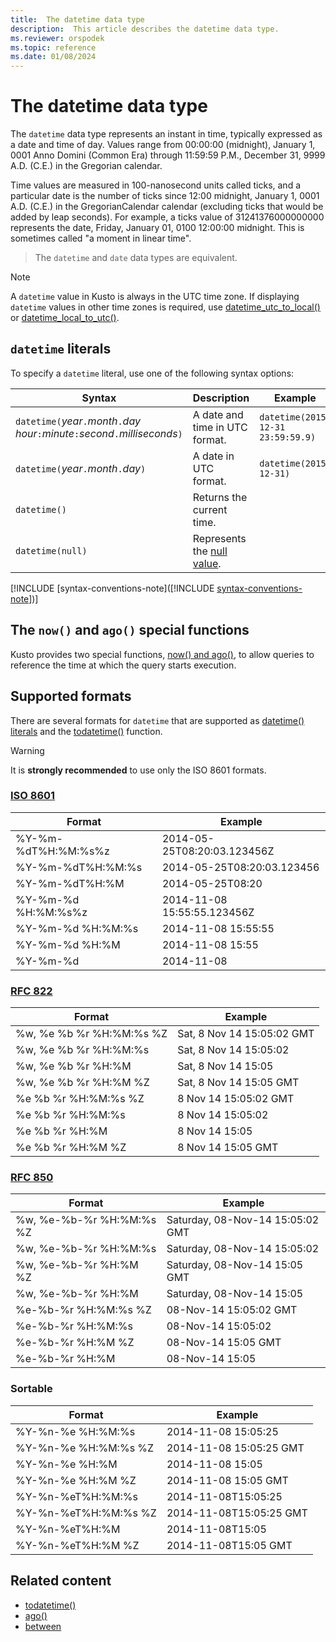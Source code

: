 ```yaml
---
title:  The datetime data type
description:  This article describes the datetime data type.
ms.reviewer: orspodek
ms.topic: reference
ms.date: 01/08/2024
---
```

# The datetime data type

The `datetime` data type represents an instant in time, typically expressed as a date and time of day.
Values range from 00:00:00 (midnight), January 1, 0001 Anno Domini (Common Era) through 11:59:59 P.M., December 31, 9999 A.D. (C.E.) in the Gregorian calendar.

Time values are measured in 100-nanosecond units called ticks, and a particular date is the number of ticks since 12:00 midnight,
January 1, 0001 A.D. (C.E.) in the GregorianCalendar calendar (excluding ticks that would be added by leap seconds).
For example, a ticks value of 31241376000000000 represents the date, Friday, January 01, 0100 12:00:00 midnight.
This is sometimes called "a moment in linear time".

> The `datetime` and `date` data types are equivalent.

> [!NOTE]
> A `datetime` value in Kusto is always in the UTC time zone. If displaying `datetime` values
> in other time zones is required, use [datetime_utc_to_local()](../datetime-utc-to-local-function.md)
> or [datetime_local_to_utc()](../datetime-local-to-utc-function.md).

## `datetime` literals

To specify a `datetime` literal, use one of the following syntax options:

|Syntax|Description|Example|
|--|--|--|
|`datetime(`*year*`.`*month*`.`*day* *hour*`:`*minute*`:`*second*`.`*milliseconds*`)`|A date and time in UTC format.|`datetime(2015-12-31 23:59:59.9)`|
|`datetime(`*year*`.`*month*`.`*day*`)`|A date in UTC format.|`datetime(2015-12-31)`|
|`datetime()`|Returns the current time.||
|`datetime(null)`|Represents the [null value](null-values.md).||

[!INCLUDE [syntax-conventions-note]([!INCLUDE [syntax-conventions-note](/../includes/syntax-conventions-note.md)])]

## The `now()` and `ago()` special functions

Kusto provides two special functions, [now() and ago()](../now-function.md),
to allow queries to reference the time at which the query starts execution.

## Supported formats

There are several formats for `datetime` that are supported as [datetime() literals](#datetime-literals)
and the [todatetime()](../todatetime-function.md) function.

> [!WARNING]
> It is **strongly recommended** to use only the ISO 8601 formats.

### [ISO 8601](https://www.iso.org/iso/home/standards/iso8601.htm)

|Format|Example|
|------|-------|
|%Y-%m-%dT%H:%M:%s%z|2014-05-25T08:20:03.123456Z|
|%Y-%m-%dT%H:%M:%s|2014-05-25T08:20:03.123456|
|%Y-%m-%dT%H:%M|2014-05-25T08:20|
|%Y-%m-%d %H:%M:%s%z|2014-11-08 15:55:55.123456Z|
|%Y-%m-%d %H:%M:%s|2014-11-08 15:55:55|
|%Y-%m-%d %H:%M|2014-11-08 15:55|
|%Y-%m-%d|2014-11-08|

### [RFC 822](https://www.ietf.org/rfc/rfc0822.txt)

|Format|Example|
|------|-------|
|%w, %e %b %r %H:%M:%s %Z|Sat, 8 Nov 14 15:05:02 GMT|
|%w, %e %b %r %H:%M:%s|Sat, 8 Nov 14 15:05:02|
|%w, %e %b %r %H:%M|Sat, 8 Nov 14 15:05|
|%w, %e %b %r %H:%M %Z|Sat, 8 Nov 14 15:05 GMT|
|%e %b %r %H:%M:%s %Z|8 Nov 14 15:05:02 GMT|
|%e %b %r %H:%M:%s|8 Nov 14 15:05:02|
|%e %b %r %H:%M|8 Nov 14 15:05|
|%e %b %r %H:%M %Z|8 Nov 14 15:05 GMT|

### [RFC 850](https://tools.ietf.org/html/rfc850)

|Format|Example|
|------|-------|
|%w, %e-%b-%r %H:%M:%s %Z|Saturday, 08-Nov-14 15:05:02 GMT|
|%w, %e-%b-%r %H:%M:%s|Saturday, 08-Nov-14 15:05:02|
|%w, %e-%b-%r %H:%M %Z|Saturday, 08-Nov-14 15:05 GMT|
|%w, %e-%b-%r %H:%M|Saturday, 08-Nov-14 15:05|
|%e-%b-%r %H:%M:%s %Z|08-Nov-14 15:05:02 GMT|
|%e-%b-%r %H:%M:%s|08-Nov-14 15:05:02|
|%e-%b-%r %H:%M %Z|08-Nov-14 15:05 GMT|
|%e-%b-%r %H:%M|08-Nov-14 15:05|

### Sortable

|Format|Example|
|------|-------|
|%Y-%n-%e %H:%M:%s|2014-11-08 15:05:25|
|%Y-%n-%e %H:%M:%s %Z|2014-11-08 15:05:25 GMT|
|%Y-%n-%e %H:%M|2014-11-08 15:05|
|%Y-%n-%e %H:%M %Z|2014-11-08 15:05 GMT|
|%Y-%n-%eT%H:%M:%s|2014-11-08T15:05:25|
|%Y-%n-%eT%H:%M:%s %Z|2014-11-08T15:05:25 GMT|
|%Y-%n-%eT%H:%M|2014-11-08T15:05|
|%Y-%n-%eT%H:%M %Z|2014-11-08T15:05 GMT|

## Related content

* [todatetime()](../todatetime-function.md)
* [ago()](../ago-function.md)
* [between](../between-operator.md)
